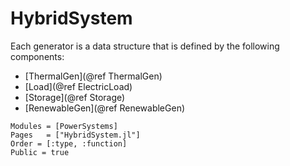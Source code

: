 # HybridSystem

Each generator is a data structure that is defined by the following components:

- [ThermalGen](@ref ThermalGen)
- [Load](@ref ElectricLoad)
- [Storage](@ref Storage)
- [RenewableGen](@ref RenewableGen)

```@autodocs
Modules = [PowerSystems]
Pages   = ["HybridSystem.jl"]
Order = [:type, :function]
Public = true
```

